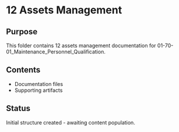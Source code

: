 # 12 Assets Management

## Purpose
This folder contains 12 assets management documentation for 01-70-01_Maintenance_Personnel_Qualification.

## Contents
- Documentation files
- Supporting artifacts

## Status
Initial structure created - awaiting content population.

